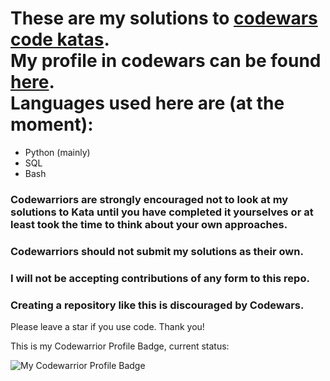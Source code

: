 # These are my solutions to [codewars](http://codewars.com) [code katas](https://en.wikipedia.org/wiki/Kata_(programming)).<br> My profile in codewars can be found [here](https://www.codewars.com/users/sensgithub). <br>Languages used here are (at the moment): <br>

* Python (mainly)
* SQL 
* Bash

### Codewarriors are strongly encouraged not to look at my solutions to Kata until you have completed it yourselves or at least took the time to think about your own approaches.

### Codewarriors should not submit my solutions as their own.

### I will not be accepting contributions of any form to this repo.

### Creating a repository like this is discouraged by Codewars.

Please leave a star if you use code. 
Thank you!

This is my Codewarrior Profile Badge, current status: 

![My Codewarrior Profile Badge](https://www.codewars.com/users/sensgithub/badges/large)
